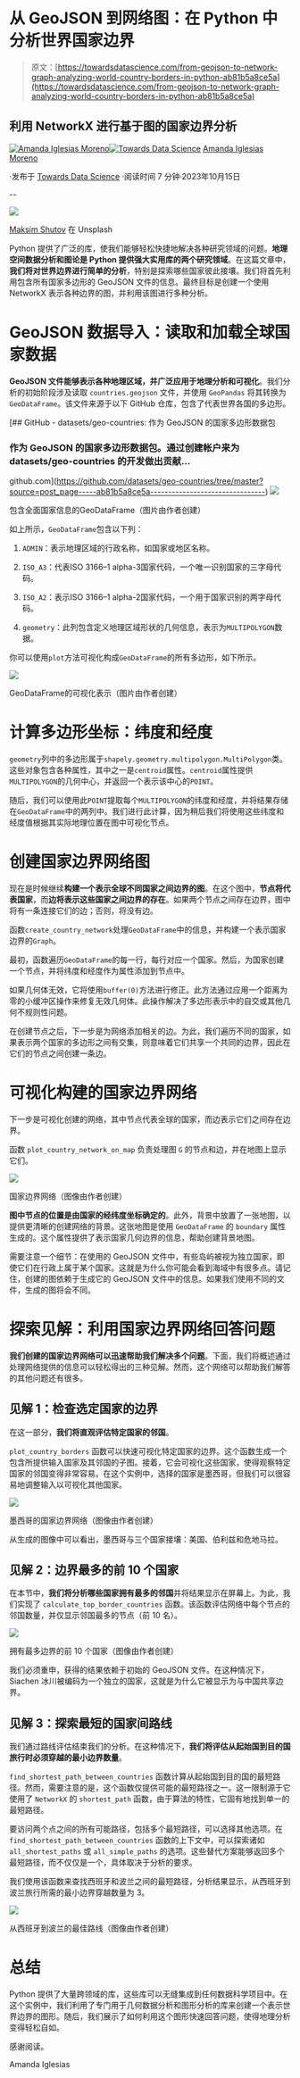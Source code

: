 # 从 GeoJSON 到网络图：在 Python 中分析世界国家边界

> 原文：[https://towardsdatascience.com/from-geojson-to-network-graph-analyzing-world-country-borders-in-python-ab81b5a8ce5a](https://towardsdatascience.com/from-geojson-to-network-graph-analyzing-world-country-borders-in-python-ab81b5a8ce5a)

## 利用 NetworkX 进行基于图的国家边界分析

[](https://amandaiglesiasmoreno.medium.com/?source=post_page-----ab81b5a8ce5a--------------------------------)[![Amanda Iglesias Moreno](../Images/7a2662fb88127b1a7203c27916e15a71.png)](https://amandaiglesiasmoreno.medium.com/?source=post_page-----ab81b5a8ce5a--------------------------------)[](https://towardsdatascience.com/?source=post_page-----ab81b5a8ce5a--------------------------------)[![Towards Data Science](../Images/a6ff2676ffcc0c7aad8aaf1d79379785.png)](https://towardsdatascience.com/?source=post_page-----ab81b5a8ce5a--------------------------------) [Amanda Iglesias Moreno](https://amandaiglesiasmoreno.medium.com/?source=post_page-----ab81b5a8ce5a--------------------------------)

·发布于 [Towards Data Science](https://towardsdatascience.com/?source=post_page-----ab81b5a8ce5a--------------------------------) ·阅读时间 7 分钟·2023年10月15日

--

![](../Images/77bc3f84ad2518f2a0543607dcb80e36.png)

[Maksim Shutov](https://unsplash.com/es/@maksimshutov) 在 Unsplash

Python 提供了广泛的库，使我们能够轻松快捷地解决各种研究领域的问题。**地理空间数据分析和图论是 Python 提供强大实用库的两个研究领域**。在这篇文章中，**我们将对世界边界进行简单的分析**，特别是探索哪些国家彼此接壤。我们将首先利用包含所有国家多边形的 GeoJSON 文件的信息。最终目标是创建一个使用 NetworkX 表示各种边界的图，并利用该图进行多种分析。

# GeoJSON 数据导入：读取和加载全球国家数据

**GeoJSON 文件能够表示各种地理区域，并广泛应用于地理分析和可视化**。我们分析的初始阶段涉及读取 `countries.geojson` 文件，并使用 `GeoPandas` 将其转换为 `GeoDataFrame`。该文件来源于以下 GitHub 仓库，包含了代表世界各国的多边形。

[](https://github.com/datasets/geo-countries/tree/master?source=post_page-----ab81b5a8ce5a--------------------------------) [## GitHub - datasets/geo-countries: 作为 GeoJSON 的国家多边形数据包

### 作为 GeoJSON 的国家多边形数据包。通过创建帐户来为 datasets/geo-countries 的开发做出贡献…

github.com](https://github.com/datasets/geo-countries/tree/master?source=post_page-----ab81b5a8ce5a--------------------------------) ![](../Images/ead5062faa333fd24721c725d9bd8f0d.png)

包含全面国家信息的GeoDataFrame（图片由作者创建）

如上所示，`GeoDataFrame`包含以下列：

1.  `ADMIN`：表示地理区域的行政名称，如国家或地区名称。

1.  `ISO_A3`：代表ISO 3166–1 alpha-3国家代码，一个唯一识别国家的三字母代码。

1.  `ISO_A2`：表示ISO 3166–1 alpha-2国家代码，一个用于国家识别的两字母代码。

1.  `geometry`：此列包含定义地理区域形状的几何信息，表示为`MULTIPOLYGON`数据。

你可以使用`plot`方法可视化构成`GeoDataFrame`的所有多边形，如下所示。

![](../Images/f0564c8fa7797be724b2d76f811b1bed.png)

GeoDataFrame的可视化表示（图片由作者创建）

# 计算多边形坐标：纬度和经度

`geometry`列中的多边形属于`shapely.geometry.multipolygon.MultiPolygon`类。这些对象包含各种属性，其中之一是`centroid`属性。`centroid`属性提供`MULTIPOLYGON`的几何中心，并返回一个表示该中心的`POINT`。

随后，我们可以使用此`POINT`提取每个`MULTIPOLYGON`的纬度和经度，并将结果存储在`GeoDataFrame`中的两列中。我们进行此计算，因为稍后我们将使用这些纬度和经度值根据其实际地理位置在图中可视化节点。

# 创建国家边界网络图

现在是时候继续**构建一个表示全球不同国家之间边界的图**。在这个图中，**节点将代表国家**，而**边将表示这些国家之间边界的存在**。如果两个节点之间存在边界，图中将有一条连接它们的边；否则，将没有边。

函数`create_country_network`处理`GeoDataFrame`中的信息，并构建一个表示国家边界的`Graph`。

最初，函数遍历`GeoDataFrame`的每一行，每行对应一个国家。然后，为国家创建一个节点，并将纬度和经度作为属性添加到节点中。

如果几何体无效，它将使用`buffer(0)`方法进行修正。此方法通过应用一个距离为零的小缓冲区操作来修复无效几何体。此操作解决了多边形表示中的自交或其他几何不规则性问题。

在创建节点之后，下一步是为网络添加相关的边。为此，我们遍历不同的国家，如果表示两个国家的多边形之间有交集，则意味着它们共享一个共同的边界，因此在它们的节点之间创建一条边。

# **可视化构建的国家边界网络**

下一步是可视化创建的网络，其中节点代表全球的国家，而边表示它们之间存在边界。

函数 `plot_country_network_on_map` 负责处理图 `G` 的节点和边，并在地图上显示它们。

![](../Images/29fb71e836616248341f13088b856b92.png)

国家边界网络（图像由作者创建）

**图中节点的位置是由国家的经纬度坐标确定的**。此外，背景中放置了一张地图，以提供更清晰的创建网络的背景。这张地图是使用 `GeoDataFrame` 的 `boundary` 属性生成的。这个属性提供了表示国家几何边界的信息，帮助创建背景地图。

需要注意一个细节：在使用的 GeoJSON 文件中，有些岛屿被视为独立国家，即使它们在行政上属于某个国家。这就是为什么你可能会看到海域中有很多点。请记住，创建的图依赖于生成它的 GeoJSON 文件中的信息。如果我们使用不同的文件，生成的图将会不同。

# **探索见解：利用国家边界网络回答问题**

**我们创建的国家边界网络可以迅速帮助我们解决多个问题**。下面，我们将概述通过处理网络提供的信息可以轻松得出的三种见解。然而，这个网络可以帮助我们解答的其他问题还有很多。

## 见解 1：检查选定国家的边界

在这一部分，**我们将直观评估特定国家的邻国**。

`plot_country_borders` 函数可以快速可视化特定国家的边界。这个函数生成一个包含所提供输入国家及其邻国的子图。接着，它会可视化这些国家，使得观察特定国家的邻国变得非常容易。在这个实例中，选择的国家是墨西哥，但我们可以很容易地调整输入以可视化其他国家。

![](../Images/976bdf9eeb114631b0d7d9a510e55eca.png)

墨西哥的国家边界网络（图像由作者创建）

从生成的图像中可以看出，墨西哥与三个国家接壤：美国、伯利兹和危地马拉。

## 见解 2：边界最多的前 10 个国家

在本节中，**我们将分析哪些国家拥有最多的邻国**并将结果显示在屏幕上。为此，我们实现了 `calculate_top_border_countries` 函数。该函数评估网络中每个节点的邻国数量，并仅显示邻国最多的节点（前 10 名）。

![](../Images/1571df8e76e853cc4ae48816c722a927.png)

拥有最多边界的前 10 个国家（图像由作者创建）

我们必须重申，获得的结果依赖于初始的 GeoJSON 文件。在这种情况下，Siachen 冰川被编码为一个独立的国家，这就是为什么它被显示为与中国共享边界。

## 见解 3：探索最短的国家间路线

我们通过路线评估结束我们的分析。在这种情况下，**我们将评估从起始国到目的国旅行时必须穿越的最小边界数量**。

`find_shortest_path_between_countries` 函数计算从起始国到目的国的最短路径。然而，需要注意的是，这个函数仅提供可能的最短路径之一。这一限制源于它使用了 `NetworkX` 的 `shortest_path` 函数，由于算法的特性，它固有地找到单一的最短路径。

要访问两个点之间的所有可能路径，包括多个最短路径，可以选择其他选项。在 `find_shortest_path_between_countries` 函数的上下文中，可以探索诸如 `all_shortest_paths` 或 `all_simple_paths` 的选项。这些替代方案能够返回多个最短路径，而不仅仅是一个，具体取决于分析的要求。

我们使用该函数来查找西班牙和波兰之间的最短路径，分析结果显示，从西班牙到波兰旅行所需的最小边界穿越数量为 3。

![](../Images/3da8b3bf6a901f58dc330c475fbc0835.png)

从西班牙到波兰的最佳路线（图像由作者创建）

# **总结**

Python 提供了大量跨领域的库，这些库可以无缝集成到任何数据科学项目中。在这个实例中，我们利用了专门用于几何数据分析和图形分析的库来创建一个表示世界边界的图形。随后，我们展示了如何利用这个图形快速回答问题，使得地理分析变得轻松自如。

感谢阅读。

Amanda Iglesias
